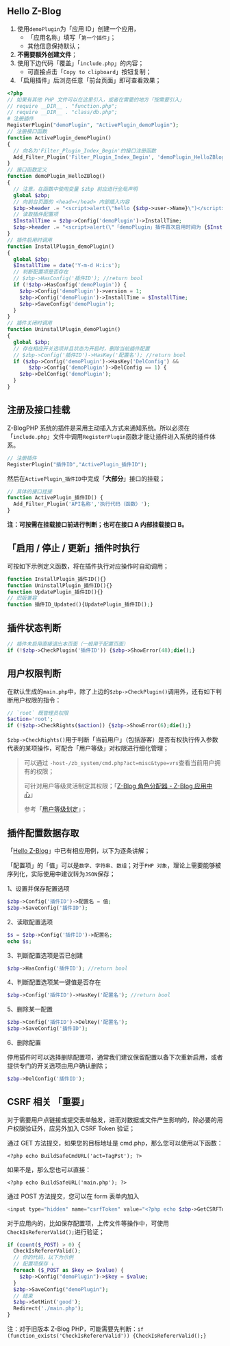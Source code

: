 ## Hello Z-Blog

1. 使用`demoPlugin`为「应用 ID」创建一个应用，
   - 「应用名称」填写「`第一个插件`」；
   - 其他信息保持默认；
2. **不需要额外创建文件**；
3. 使用下边代码「覆盖」「`include.php`」的内容；
   - 可直接点击「`Copy to clipboard`」按钮复制；
4. 「启用插件」后浏览任意「前台页面」即可查看效果；

```php
<?php
// 如果有其他 PHP 文件可以在这里引入，或者在需要的地方「按需要引入」
// require __DIR__ . "function.php";
// require __DIR__ . "class/db.php";
# 注册插件
RegisterPlugin("demoPlugin", "ActivePlugin_demoPlugin");
// 注册接口函数
function ActivePlugin_demoPlugin()
{
  // 向名为'Filter_Plugin_Index_Begin'的接口注册函数
  Add_Filter_Plugin('Filter_Plugin_Index_Begin', 'demoPlugin_HelloZBlog');
}
// 接口函数定义
function demoPlugin_HelloZBlog()
{
  // 注意，在函数中使用变量 $zbp 前应进行全局声明
  global $zbp;
  // 向前台页面的 <head></head> 内部插入内容
  $zbp->header .= "<script>alert(\"hello {$zbp->user->Name}\")</script>";
  // 读取插件配置项
  $InstallTime = $zbp->Config('demoPlugin')->InstallTime;
  $zbp->header .= "<script>alert(\"「demoPlugin」插件首次启用时间为 {$InstallTime}\")</script>";
}
// 插件启用时调用
function InstallPlugin_demoPlugin()
{
  global $zbp;
  $InstallTime = date('Y-m-d H:i:s');
  // 判断配置项是否存在
  // $zbp->HasConfig('插件ID'); //return bool
  if (!$zbp->HasConfig('demoPlugin')) {
    $zbp->Config('demoPlugin')->version = 1;
    $zbp->Config('demoPlugin')->InstallTime = $InstallTime;
    $zbp->SaveConfig('demoPlugin');
  }
}
// 插件关闭时调用
function UninstallPlugin_demoPlugin()
{
  global $zbp;
  // 存在相应开关选项并且状态为开启时，删除当前插件配置
  // $zbp->Config('插件ID')->HasKey('配置名'); //return bool
  if ($zbp->Config('demoPlugin')->HasKey('DelConfig') && 
       $zbp->Config('demoPlugin')->DelConfig == 1) {
    $zbp->DelConfig('demoPlugin');
  }
}
```

## 注册及接口挂载

Z-BlogPHP 系统的插件是采用主动插入方式来通知系统。所以必须在「`include.php`」文件中调用`RegisterPlugin`函数才能让插件进入系统的插件体系。

```php
// 注册插件
RegisterPlugin("插件ID","ActivePlugin_插件ID");
```
然后在`ActivePlugin_插件ID`中完成「**大部分**」接口的挂载；

```php
// 具体的接口挂接
function ActivePlugin_插件ID() {
  Add_Filter_Plugin('API名称','执行代码（函数）');
}
```
**注：可按需在挂载接口前进行判断；也可在接口 A 内部挂载接口 B。**


## 「启用 / 停止 / 更新」插件时执行

可按如下示例定义函数，将在插件执行对应操作时自动调用；

```php
function InstallPlugin_插件ID(){}
function UninstallPlugin_插件ID(){}
function UpdatePlugin_插件ID(){}
// 旧版兼容
function 插件ID_Updated(){UpdatePlugin_插件ID();}
```

## 插件状态判断

```php
// 插件未启用直接退出本页面（一般用于配置页面）
if (!$zbp->CheckPlugin('插件ID')) {$zbp->ShowError(48);die();}
```

## 用户权限判断

在默认生成的`main.php`中，除了上边的`$zbp->CheckPlugin()`调用外，还有如下判断用户权限的指令：

```php
// `root` 既管理员权限
$action='root';
if (!$zbp->CheckRights($action)) {$zbp->ShowError(6);die();}
```
`$zbp->CheckRights()`用于判断「当前用户」（包括游客）是否有权执行传入参数代表的某项操作，可配合「用户等级」对权限进行细化管理；

> 可以通过 `-host-/zb_system/cmd.php?act=misc&type=vrs`查看当前用户拥有的权限；
>
> 可针对用户等级灵活制定其权限；「[Z-Blog 角色分配器 - Z-Blog 应用中心](https://app.zblogcn.com/?id=235 "Z-Blog角色分配器 - Z-Blog 应用中心")」
>
> 参考「[用户等级划定](books/start-faq?id=用户等级划定 "用户等级划定")」；

## 插件配置数据存取

「[Hello Z-Blog](books/dev-15-plugin?id=hello-z-blog "Hello Z-Blog")」中已有相应用例，以下为逐条讲解；

「配置项」的「值」可以是`数字`、`字符串`、`数组`；对于`PHP 对象`，理论上需要能够被序列化，实际使用中建议转为`JSON`保存；

1、设置并保存配置选项

```php
$zbp->Config('插件ID')->配置名 = 值;
$zbp->SaveConfig('插件ID');
```

2、读取配置选项

```php
$s = $zbp->Config('插件ID')->配置名;
echo $s;
```

3、判断配置选项是否已创建

```php
$zbp->HasConfig('插件ID'); //return bool
```

4、判断配置选项某一键值是否存在

```php
$zbp->Config('插件ID')->HasKey('配置名'); //return bool
```

5、删除某一配置

```php
$zbp->Config('插件ID')->DelKey('配置名');
$zbp->SaveConfig('插件ID');
```
6、删除配置

停用插件时可以选择删除配置项，通常我们建议保留配置以备下次重新启用，或者提供专门的开关选项由用户确认删除；

```php
$zbp->DelConfig('插件ID');
```
## CSRF 相关 「**重要**」

对于需要用户点链接或提交表单触发，进而对数据或文件产生影响的，除必要的用户权限验证外，应另外加入 CSRF Token 验证；

通过 GET 方法提交，如果您的目标地址是 cmd.php，那么您可以使用以下函数：

`<?php echo BuildSafeCmdURL('act=TagPst'); ?>`

如果不是，那么您也可以直接：

`<?php echo BuildSafeURL('main.php'); ?>`

通过 POST 方法提交，您可以在 form 表单内加入

```php
<input type="hidden" name="csrfToken" value="<?php echo $zbp->GetCSRFToken();?>">
```

对于应用内的，比如保存配置项，上传文件等操作中，可使用`CheckIsRefererValid();`进行验证；

```php
if (count($_POST) > 0) {
  CheckIsRefererValid();
  // 你的代码，以下为示例
  // 配置项保存 ↓
  foreach ($_POST as $key => $value) {
    $zbp->Config("demoPlugin")->$key = $value;
  }
  $zbp->SaveConfig("demoPlugin");
  // 结束
  $zbp->SetHint('good');
  Redirect('./main.php');
}
```

注：对于旧版本 Z-Blog PHP，可能需要先判断：`if (function_exists('CheckIsRefererValid')) {CheckIsRefererValid();}`

<!-- docs\books\include\plugin-Hello-Z-Blog.md -->
